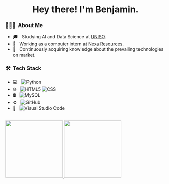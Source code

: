 <h1 align="center"> Hey there! I'm Benjamin.</h2>

<h3> 👨🏻‍💻 &nbsp;About Me </h3>

- 🎓 &nbsp; Studying AI and Data Science at <a href="https://www.uniso.br/home">UNISO</a>.
- 💼 &nbsp; Working as a computer intern at <a href="https://nexaresources.com">Nexa Resources</a>.
- 🌱 &nbsp; Continuously acquiring knowledge about the prevailing technologies on market.

<h3> 🛠 &nbsp;Tech Stack</h3>

- 💻 &nbsp;
  ![Python](https://img.shields.io/badge/-Python-333333?style=flat&logo=python)
- 🌐 &nbsp;
  ![HTML5](https://img.shields.io/badge/-HTML5-333333?style=flat&logo=HTML5)
  ![CSS](https://img.shields.io/badge/-CSS-333333?style=flat&logo=CSS3&logoColor=1572B6)
- 🛢 &nbsp;
  ![MySQL](https://img.shields.io/badge/-MySQL-333333?style=flat&logo=mysql)
- ⚙️ &nbsp;
  ![GitHub](https://img.shields.io/badge/-GitHub-333333?style=flat&logo=github)
- 🔧 &nbsp;
  ![Visual Studio Code](https://img.shields.io/badge/-Visual%20Studio%20Code-333333?style=flat&logo=visual-studio-code&logoColor=007ACC)

<br/>

<a href="https://github.com/AVS1508">
  <img height="180em" src="https://github-readme-stats.vercel.app/api?username=benjaminzzerpa&theme=buefy&show_icons=true" />
  <img height="180em" src="https://github-readme-stats.vercel.app/api/top-langs/?username=benjaminzzerpa&theme=buefy&layout=compact" />
</a>

